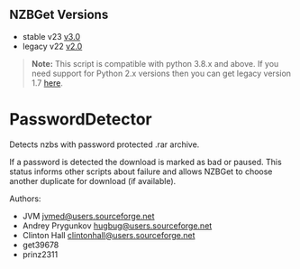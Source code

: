## NZBGet Versions

- stable v23 [v3.0](https://github.com/nzbgetcom/Extension-PasswordDetector/releases/tag/v3.0)
- legacy v22 [v2.0](https://github.com/nzbgetcom/Extension-PasswordDetector/releases/tag/v2.0)

> **Note:** This script is compatible with python 3.8.x and above.
If you need support for Python 2.x versions then you can get legacy version 1.7 [here](https://forum.nzbget.net/viewtopic.php?f=8&t=1391&hilit=passworddetector).


# PasswordDetector

Detects nzbs with password protected .rar archive.

If a password is detected the download is marked as bad or paused. This status
informs other scripts about failure and allows NZBGet to choose
another duplicate for download (if available).

Authors:
 - JVM <jvmed@users.sourceforge.net>
 - Andrey Prygunkov <hugbug@users.sourceforge.net>
 - Clinton Hall <clintonhall@users.sourceforge.net>
 - get39678
 - prinz2311

